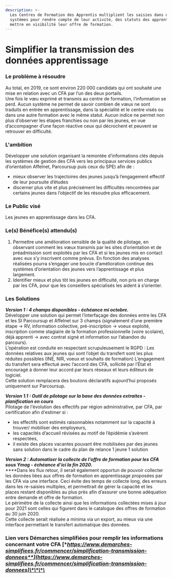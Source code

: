 ```yaml
---
description: >-
  Les Centres de Formation des Apprentis multiplient les saisies dans différents
  systèmes pour rendre compte de leur activité, des statuts des apprentis, et
  mettre en visibilité leur offre de formation.
---
```


# Simplifier la transmission des données apprentissage

### Le problème à résoudre 

Au total, en 2019, ce sont environ 220 000 candidats qui ont souhaité une mise en relation avec un CFA par l’un des deux portails.   
Une fois le vœu exprimé et transmis au centre de formation, l’information se perd. Aucun système ne permet de savoir combien de vœux ne sont traduits en entrée en apprentissage, dans la spécialité et le centre visés ou dans une autre formation avec le même statut. Aucun indice ne permet non plus d’observer les étapes franchies ou non par les jeunes, en vue d’accompagner d’une façon réactive ceux qui décrochent et peuvent se retrouver en difficulté.  

### L'ambition 

Développer une solution organisant la remontée d’informations clés depuis les systèmes de gestion des CFA vers les principaux services publics d’orientation Affelnet, Parcoursup puis ceux du SPE\) afin de :   


* mieux observer les trajectoires des jeunes jusqu’à l’engagement effectif de leur poursuite d’études
* discerner plus vite et plus précisément les difficultés rencontrées par certains jeunes dans l’objectif de les résoudre plus efficacement.  

### Le Public visé

Les jeunes en apprentissage dans les CFA. 

### Le\(s\) Bénéfice\(s\) attendu\(s\)

1. Permettre une amélioration sensible de la qualité de pilotage, en observant comment les vœux transmis par les sites d’orientation et de préadmission sont exploités par les CFA et si les jeunes mis en contact avec eux s’y inscrivent comme prévus. En fonction des analyses réalisées pourra s’engager une boucle d’amélioration continue des systèmes d’orientation des jeunes vers l’apprentissage et plus largement. 
2. Identifier mieux et plus tôt les jeunes en difficulté, non pris en charge par les CFA, pour que les conseillers spécialisés les aident à s’orienter.

### Les Solutions

_**Version 1 : 4 champs disponibles - échéance mi octobre.**_   
Développer une solution qui permet l’interfaçage des données entre les CFA et les SI Parcoursup et Affelnet sur 3 champs \(signalement d’une première étape -&gt; RV, information collective, pré-inscription -&gt; voeux exploité, inscription comme stagiaire de la formation professionnelle \(voire scolaire\), déjà apprenti -&gt; avec contrat signé et information sur l’abandon du parcours\).  
L’opération est conduite en respectant scrupuleusement le RGPD : Les données relatives aux jeunes qui sont l’objet du transfert sont les plus réduites possibles \(INE, NIR, voeux et souhaits de formation\) L’engagement du transfert sera effectué avec l’accord des CFA, sollicité par l’État et encouragé à donner leur accord par leurs réseaux et leurs éditeurs de logiciel.  
Cette solution remplacera des boutons déclaratifs aujourd’hui proposés uniquement sur Parcoursup.

_**Version 1.1 : Outil de pilotage sur la base des données extraites - planification en cours**_  
Pilotage de l'évolution des effectifs par région administrative, par CFA, par certification afin d'estimer si :   
- les effectifs sont estimés raisonnables notamment sur la capacité à trouver/ mobiliser des employeurs,    
- les capacités d’accueil révisées au motif de l’épidémie s’avèrent respectées,   
- il existe des places vacantes pouvant être mobilisées par des jeunes sans solution dans le cadre du plan de relance 1 jeune 1 solution

_**Version 2 : Automatiser la collecte de l’offre de formation pour les CFA sous Ymag - échéance d’ici la fin 2020.**_  
****Dans les flux retour, il serait également opportun de pouvoir collecter les données liées aux offres de formation en apprentissage proposées par les CFA via une interface. Ceci évite des temps de collecte long, des erreurs dans les re-saisies multiples, et permettrait de gérer la capacité et les places restant disponibles au plus près afin d’assurer une bonne adéquation entre demande et offre de formation.  
Le périmètre de la collecte ainsi que les informations collectées mises à jour pour 2021 sont celles qui figurent dans le catalogue des offres de formation au 30 juin 2020.    
Cette collecte serait réalisée a minima via un export, au mieux via une interface permettant le transfert automatique des données.

### **Lien vers Démarches simplifiées pour remplir les informations concernant votre CFA** [**https://www.demarches-simplifiees.fr/commencer/simplification-transmission-donnees**](https://www.demarches-simplifiees.fr/commencer/simplification-transmission-donnees)\*\*\*\*



  


